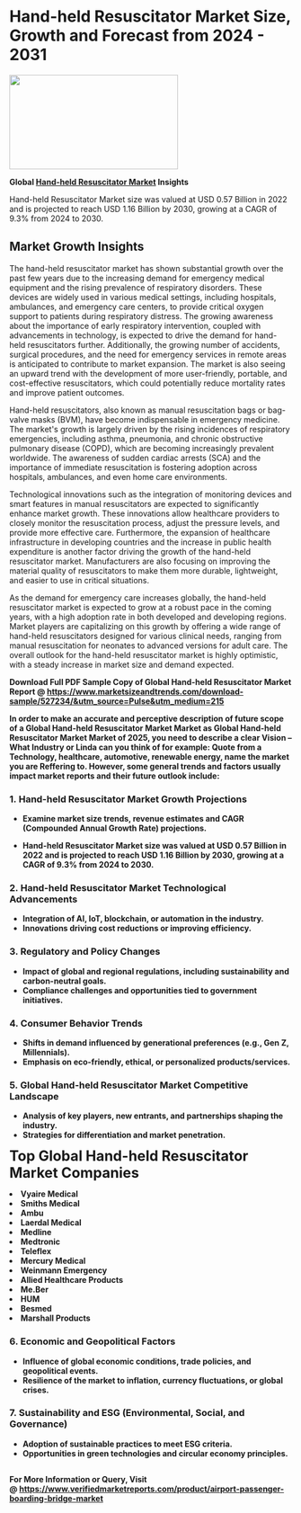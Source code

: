 <H1>Hand-held Resuscitator Market Size, Growth and Forecast from 2024 - 2031</H1><img class="aligncenter size-medium wp-image-584254" src="https://thirdeyenews.in/wp-content/uploads/2024/09/Global-Market-Research-300x168.jpeg" alt="" width="300" height="168" /><p><strong>Global&nbsp;<a href="https://www.marketsizeandtrends.com/download-sample/527234/&amp;utm_source=Pulse&amp;utm_medium=215">Hand-held Resuscitator Market</a> Insights</strong></p><p>Hand-held Resuscitator Market size was valued at USD 0.57 Billion in 2022 and is projected to reach USD 1.16 Billion by 2030, growing at a CAGR of 9.3% from 2024 to 2030.</p><p><h2>Market Growth Insights</h2> <p>The hand-held resuscitator market has shown substantial growth over the past few years due to the increasing demand for emergency medical equipment and the rising prevalence of respiratory disorders. These devices are widely used in various medical settings, including hospitals, ambulances, and emergency care centers, to provide critical oxygen support to patients during respiratory distress. The growing awareness about the importance of early respiratory intervention, coupled with advancements in technology, is expected to drive the demand for hand-held resuscitators further. Additionally, the growing number of accidents, surgical procedures, and the need for emergency services in remote areas is anticipated to contribute to market expansion. The market is also seeing an upward trend with the development of more user-friendly, portable, and cost-effective resuscitators, which could potentially reduce mortality rates and improve patient outcomes.</p> <p><strong></strong></p> <p>Hand-held resuscitators, also known as manual resuscitation bags or bag-valve masks (BVM), have become indispensable in emergency medicine. The market's growth is largely driven by the rising incidences of respiratory emergencies, including asthma, pneumonia, and chronic obstructive pulmonary disease (COPD), which are becoming increasingly prevalent worldwide. The awareness of sudden cardiac arrests (SCA) and the importance of immediate resuscitation is fostering adoption across hospitals, ambulances, and even home care environments.</p> <p>Technological innovations such as the integration of monitoring devices and smart features in manual resuscitators are expected to significantly enhance market growth. These innovations allow healthcare providers to closely monitor the resuscitation process, adjust the pressure levels, and provide more effective care. Furthermore, the expansion of healthcare infrastructure in developing countries and the increase in public health expenditure is another factor driving the growth of the hand-held resuscitator market. Manufacturers are also focusing on improving the material quality of resuscitators to make them more durable, lightweight, and easier to use in critical situations.</p> <p>As the demand for emergency care increases globally, the hand-held resuscitator market is expected to grow at a robust pace in the coming years, with a high adoption rate in both developed and developing regions. Market players are capitalizing on this growth by offering a wide range of hand-held resuscitators designed for various clinical needs, ranging from manual resuscitation for neonates to advanced versions for adult care. The overall outlook for the hand-held resuscitator market is highly optimistic, with a steady increase in market size and demand expected.</p> <p><strong></p><p><span class=""><strong>Download Full PDF Sample Copy of Global Hand-held Resuscitator Market Report</strong> @ <a href="https://www.marketsizeandtrends.com/download-sample/527234/&amp;utm_source=Pulse&amp;utm_medium=215" target="_blank">https://www.marketsizeandtrends.com/download-sample/527234/&amp;utm_source=Pulse&amp;utm_medium=215</a></span></p><p>In order to make an accurate and perceptive description of future scope of a Global&nbsp;Hand-held Resuscitator Market Market as Global&nbsp;Hand-held Resuscitator Market Market of 2025, you need to describe a clear Vision &ndash; What Industry or Linda can you think of for example: Quote from a Technology, healthcare, automotive, renewable energy, name the market you are Reffering to. However, some general trends and factors usually impact market reports and their future outlook include:</p><h3>1.&nbsp;<strong>Hand-held Resuscitator Market Growth Projections</strong></h3><ul><li>Examine market size trends, revenue estimates and CAGR (Compounded Annual Growth Rate) projections.</li><li><p>Hand-held Resuscitator Market size was valued at USD 0.57 Billion in 2022 and is projected to reach USD 1.16 Billion by 2030, growing at a CAGR of 9.3% from 2024 to 2030.</p></li></ul><h3>2.&nbsp;<strong>Hand-held Resuscitator Market Technological Advancements</strong></h3><ul><li>Integration of AI, IoT, blockchain, or automation in the industry.</li><li>Innovations driving cost reductions or improving efficiency.</li></ul><h3>3.&nbsp;<strong>Regulatory and Policy Changes</strong></h3><ul><li>Impact of global and regional regulations, including sustainability and carbon-neutral goals.</li><li>Compliance challenges and opportunities tied to government initiatives.</li></ul><h3>4.&nbsp;<strong>Consumer Behavior Trends</strong></h3><ul><li>Shifts in demand influenced by generational preferences (e.g., Gen Z, Millennials).</li><li>Emphasis on eco-friendly, ethical, or personalized products/services.</li></ul><h3>5.&nbsp;<strong>Global Hand-held Resuscitator Market Competitive Landscape</strong></h3><ul><li>Analysis of key players, new entrants, and partnerships shaping the industry.</li><li>Strategies for differentiation and market penetration.</li></ul><p data-pm-slice="1 1 []"><span style="color: inherit; font-family: inherit; font-size: 25px;">Top Global Hand-held Resuscitator Market Companies</span></p><div class="" data-test-id=""><p><li>Vyaire Medical</li><li> Smiths Medical</li><li> Ambu</li><li> Laerdal Medical</li><li> Medline</li><li> Medtronic</li><li> Teleflex</li><li> Mercury Medical</li><li> Weinmann Emergency</li><li> Allied Healthcare Products</li><li> Me.Ber</li><li> HUM</li><li> Besmed</li><li> Marshall Products</li></p></div><h3>6.&nbsp;<strong>Economic and Geopolitical Factors</strong></h3><ul><li>Influence of global economic conditions, trade policies, and geopolitical events.</li><li>Resilience of the market to inflation, currency fluctuations, or global crises.</li></ul><h3>7.&nbsp;<strong>Sustainability and ESG (Environmental, Social, and Governance)</strong></h3><ul><li>Adoption of sustainable practices to meet ESG criteria.</li><li>Opportunities in green technologies and circular economy principles.</li></ul><h2><strong style="font-size: 14px;">For More Information or Query, Visit @&nbsp;</strong><a style="background-color: #ffffff; font-size: 14px;" href="https://www.marketsizeandtrends.com/report/hand-held-resuscitator-market/" target="_blank">https://www.verifiedmarketreports.com/product/airport-passenger-boarding-bridge-market</a></h2>
